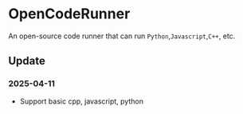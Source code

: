 # OpenCodeRunner
An open-source code runner that can run `Python`,`Javascript`,`C++`, etc.

## Update

### 2025-04-11
- Support basic cpp, javascript, python
